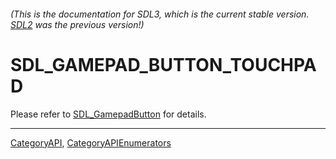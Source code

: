 ###### (This is the documentation for SDL3, which is the current stable version. [SDL2](https://wiki.libsdl.org/SDL2/) was the previous version!)
# SDL_GAMEPAD_BUTTON_TOUCHPAD

Please refer to [SDL_GamepadButton](SDL_GamepadButton) for details.

----
[CategoryAPI](CategoryAPI), [CategoryAPIEnumerators](CategoryAPIEnumerators)

